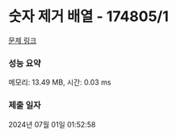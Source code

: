 # 숫자 제거 배열 - 174805/1 

[문제 링크](https://level.goorm.io/exam/174805/%EC%88%AB%EC%9E%90-%EC%A0%9C%EA%B1%B0-%EB%B0%B0%EC%97%B4/quiz/1) 

### 성능 요약

메모리: 13.49 MB, 시간: 0.03 ms

### 제출 일자

2024년 07월 01일 01:52:58

